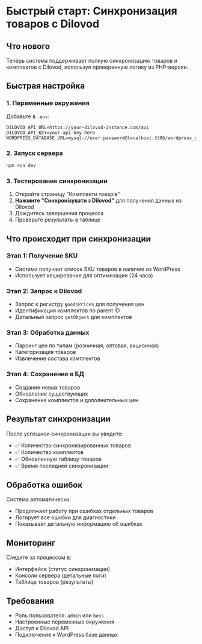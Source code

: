 # Быстрый старт: Синхронизация товаров с Dilovod

## Что нового

Теперь система поддерживает полную синхронизацию товаров и комплектов с Dilovod, используя проверенную логику из PHP-версии.

## Быстрая настройка

### 1. Переменные окружения

Добавьте в `.env`:

```env
DILOVOD_API_URL=https://your-dilovod-instance.com/api
DILOVOD_API_KEY=your-api-key-here
WORDPRESS_DATABASE_URL=mysql://user:password@localhost:3306/wordpress_db
```

### 2. Запуск сервера

```bash
npm run dev
```

### 3. Тестирование синхронизации

1. Откройте страницу "Комплекти товарів"
2. **Нажмите "Синхронізувати з Dilovod"** для получения данных из Dilovod
3. Дождитесь завершения процесса
4. Проверьте результаты в таблице

## Что происходит при синхронизации

### Этап 1: Получение SKU
- Система получает список SKU товаров в наличии из WordPress
- Использует кеширование для оптимизации (24 часа)

### Этап 2: Запрос к Dilovod
- Запрос к регистру `goodsPrices` для получения цен
- Идентификация комплектов по parent ID
- Детальный запрос `getObject` для комплектов

### Этап 3: Обработка данных
- Парсинг цен по типам (розничная, оптовая, акционная)
- Категоризация товаров
- Извлечение состава комплектов

### Этап 4: Сохранение в БД
- Создание новых товаров
- Обновление существующих
- Сохранение комплектов и дополнительных цен

## Результат синхронизации

После успешной синхронизации вы увидите:

- ✅ Количество синхронизированных товаров
- ✅ Количество комплектов
- ✅ Обновленную таблицу товаров
- ✅ Время последней синхронизации

## Обработка ошибок

Система автоматически:
- Продолжает работу при ошибках отдельных товаров
- Логирует все ошибки для диагностики
- Показывает детальную информацию об ошибках

## Мониторинг

Следите за процессом в:
- Интерфейсе (статус синхронизации)
- Консоли сервера (детальные логи)
- Таблице товаров (результаты)

## Требования

- Роль пользователя: `admin` или `boss`
- Настроенные переменные окружения
- Доступ к Dilovod API
- Подключение к WordPress базе данных
